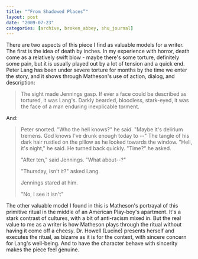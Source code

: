 ```yaml
---
title: "“From Shadowed Places”"
layout: post
date: "2009-07-23"
categories: [archive, broken_abbey, shu_journal]
---
```


There are two aspects of this piece I find as valuable models for a writer. The
first is the idea of death by inches. In my experience with horror, death come
as a relatively swift blow - maybe there's some torture, definitely some pain,
but it is usually played out by a lot of tension and a quick end. Peter Lang has
been under severe torture for months by the time we enter the story, and it
shows through Matheson's use of action, dialog, and description:

> The sight made Jennings gasp. If ever a face could be described as tortured,
> it was Lang's. Darkly bearded, bloodless, stark-eyed, it was the face of a man
> enduring inexplicable torment.

And:

> Peter snorted. "Who the hell knows?" he said. "Maybe it's delirium tremens.
> God knows I've drunk enough today to --" The tangle of his dark hair rustled
> on the pillow as he looked towards the window. "Hell, it's night," he said. He
> turned back quickly. "Time?" he asked.
>
> "After ten," said Jennings. "What about--?"
>
> "Thursday, isn't it?" asked Lang.
>
> Jennings stared at him.
>
> "No, I see it isn't"

The other valuable model I found in this is Matheson's portrayal of this
primitive ritual in the middle of an American Play-boy's apartment. It's a stark
contrast of cultures, with a bit of anti-racism mixed in. But the real value to
me as a writer is how Matheson plays through the ritual without having it come
off a cheesy. Dr. Howell (Lucine) presents herself and executes the ritual, as
bizarre as it is for the context, with sincere concern for Lang's well-being.
And to have the character behave with sincerity makes the piece feel genuine.
